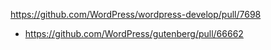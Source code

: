 https://github.com/WordPress/wordpress-develop/pull/7698

-   https://github.com/WordPress/gutenberg/pull/66662
